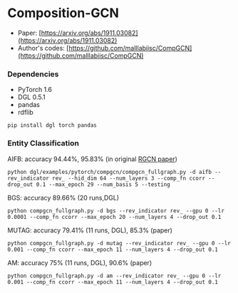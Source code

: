 # Composition-GCN

* Paper: [https://arxiv.org/abs/1911.03082](https://arxiv.org/abs/1911.03082)
* Author's codes: [https://github.com/malllabiisc/CompGCN](https://github.com/malllabiisc/CompGCN)

### Dependencies
* PyTorch 1.6
* DGL 0.5.1
* pandas
* rdflib

```
pip install dgl torch pandas
```

### Entity Classification
AIFB: accuracy 94.44%, 95.83% (in original [RGCN paper](https://arxiv.org/pdf/1703.06103.pdf))
```
python dgl/examples/pytorch/compgcn/compgcn_fullgraph.py -d aifb --rev_indicator rev_ --hid_dim 64 --num_layers 3 --comp_fn ccorr --drop_out 0.1 --max_epoch 29 --num_basis 5 --testing
```

BGS: accuracy 89.66% (20 runs,DGL)
```
python compgcn_fullgraph.py -d bgs --rev_indicator rev_ --gpu 0 --lr 0.0001 --comp_fn ccorr --max_epoch 20 --num_layers 4 --drop_out 0.1
```

MUTAG: accuracy 79.41% (11 runs, DGL), 85.3% (paper)
```
python compgcn_fullgraph.py -d mutag --rev_indicator rev_ --gpu 0 --lr 0.001 --comp_fn ccorr --max_epoch 11 --num_layers 4 --drop_out 0.1
```

AM: accuracy 75% (11 runs, DGL), 90.6% (paper)
```
python compgcn_fullgraph.py -d am --rev_indicator rev_ --gpu 0 --lr 0.001 --comp_fn ccorr --max_epoch 11 --num_layers 4 --drop_out 0.1
```
